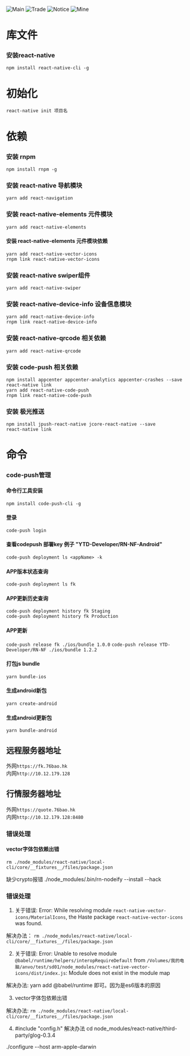 

![Main](./screenshot/Main.png)
![Trade](./screenshot/trade.png)
![Notice](./screenshot/notice.png)
![Mine](./screenshot/Mine.png)

# 库文件
### 安装react-native  
    npm install react-native-cli -g  

# 初始化
    react-native init 项目名
    
    

# 依赖  

### 安装 rnpm
    npm install rnpm -g

### 安装 react-native 导航模块  
    yarn add react-navigation  
### 安装 react-native-elements 元件模块
    yarn add react-native-elements
#### 安装 react-native-elements 元件模块依赖
    yarn add react-native-vector-icons
    rnpm link react-native-vector-icons
### 安装 react-native swiper组件
    yarn add react-native-swiper

### 安装 react-native-device-info 设备信息模块
    yarn add react-native-device-info
    rnpm link react-native-device-info

### 安装 react-native-qrcode 相关依赖
    yarn add react-native-qrcode
    

### 安装 code-push 相关依赖
    npm install appcenter appcenter-analytics appcenter-crashes --save
    react-native link
    yarn add react-native-code-push
    rnpm link react-native-code-push


### 安装 极光推送
    npm install jpush-react-native jcore-react-native --save
    react-native link

# 命令

### code-push管理  
#### 命令行工具安装
`npm install code-push-cli -g`

#### 登录  
`code-push login`  

#### 查看codepush 部署key <appName>例子 "YTD-Developer/RN-NF-Android" 
`code-push deployment ls <appName> -k`

#### APP版本状态查询  
`code-push deployment ls fk`  
#### APP更新历史查询  
`code-push deployment history fk Staging`  
`code-push deployment history fk Production`
#### APP更新  
`code-push release fk ./ios/bundle 1.0.0`
`code-push release YTD-Developer/RN-NF ./ios/bundle 1.2.2`
#### 打包js bundle
`yarn bundle-ios`  

#### 生成android新包
`yarn create-android`
#### 生成android更新包
`yarn bundle-android`

## 远程服务器地址  
外网`https://fk.76bao.hk`  
内网`http://10.12.179.128`  
## 行情服务器地址
外网`https://quote.76bao.hk`  
内网`http://10.12.179.128:8480`


### 错误处理

#### vector字体包依赖出错
`rm ./node_modules/react-native/local-cli/core/__fixtures__/files/package.json`

缺少crypto报错
./node_modules/.bin/rn-nodeify --install --hack



### 错误处理

1. 关于错误: Error: While resolving module `react-native-vector-icons/MaterialIcons`, the Haste package `react-native-vector-icons` was found.

解决办法： `rm ./node_modules/react-native/local-cli/core/__fixtures__/files/package.json`

2. 关于错误: Error: Unable to resolve module `@babel/runtime/helpers/interopRequireDefault` from `/Volumes/我的电脑/anvo/test/sd01/node_modules/react-native-vector-icons/dist/index.js`: Module does not exist in the module map

解决办法: yarn add @babel/runtime 即可。因为是es6版本的原因

3. vector字体包依赖出错

解决办法: `rm ./node_modules/react-native/local-cli/core/__fixtures__/files/package.json`

4. #include "config.h"
解决办法
cd node_modules/react-native/third-party/glog-0.3.4

./configure --host arm-apple-darwin
